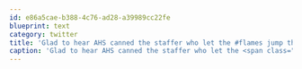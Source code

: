 ```yaml
---
id: e86a5cae-b388-4c76-ad28-a39989cc22fe
blueprint: text
category: twitter
title: 'Glad to hear AHS canned the staffer who let the #flames jump the #h1N1 queue. Illustrates how stupid this whole thing has become'
caption: 'Glad to hear AHS canned the staffer who let the <span class="hashtag hashtag_local">#<a href="http://tweettemp.darylchymko.ca/?tag=flames">flames</a> jump the <span class="hashtag hashtag_local">#<a href="http://tweettemp.darylchymko.ca/?tag=h1n1">h1N1</a> queue. Illustrates how stupid this whole thing has become'
---
```

